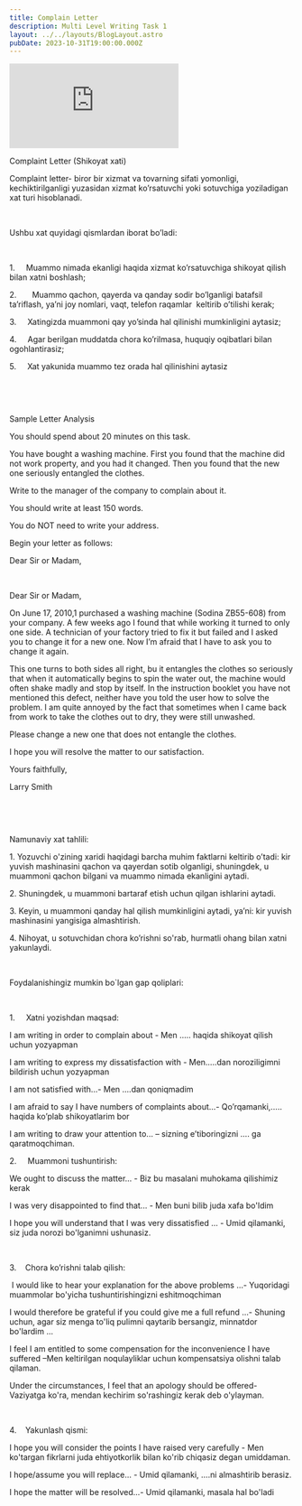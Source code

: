 ```yaml
---
title: Complain Letter
description: Multi Level Writing Task 1
layout: ../../layouts/BlogLayout.astro
pubDate: 2023-10-31T19:00:00.000Z
---
```


<iframe class="w-full aspect-video" src="https://www.youtube.com/embed/u6Aiz6d9o2k" title="Complaint Letter" frameborder="0" allow="accelerometer; autoplay; clipboard-write; encrypted-media; gyroscope; picture-in-picture; web-share" allowfullscreen></iframe>

Complaint Letter (Shikoyat xati)

Complaint letter- biror bir xizmat va tovarning sifati yomonligi, kechiktirilganligi yuzasidan xizmat ko’rsatuvchi yoki sotuvchiga yoziladigan xat turi hisoblanadi.

 

Ushbu xat quyidagi qismlardan iborat bo’ladi:

 

1.     Muammo nimada ekanligi haqida xizmat ko’rsatuvchiga shikoyat qilish bilan xatni boshlash;

2.       Muammo qachon, qayerda va qanday sodir bo’lganligi batafsil ta’riflash, ya’ni joy nomlari, vaqt, telefon raqamlar  keltirib o’tilishi kerak;

3.     Xatingizda muammoni qay yo’sinda hal qilinishi mumkinligini aytasiz;

4.     Agar berilgan muddatda chora ko’rilmasa, huquqiy oqibatlari bilan ogohlantirasiz;

5.     Xat yakunida muammo tez orada hal qilinishini aytasiz

 

 

Sample
Letter Analysis

You should spend about 20 minutes on this task.

You have bought a washing machine. First you found that the machine did not work property, and
you had it changed. Then you found that the new one seriously entangled the clothes.

Write to the manager of the company to complain about it.

You should write at least 150 words.

You do NOT need to write your address.

Begin your letter as follows:

Dear Sir or Madam,

 

Dear Sir or Madam,

On June 17, 2010,1 purchased a washing machine (Sodina ZB55-608) from your company. A few weeks ago I found that while working it turned to only one side. A technician of your factory tried to fix it but failed and I asked you to change it for a new one. Now I’m afraid that I have to ask you to change it again.

This one turns to both sides all right, bu it entangles the clothes so seriously that when it automatically begins to spin
the water out, the machine would often shake madly and stop by itself. In the instruction booklet you have not mentioned this defect, neither have you told the user how to solve the problem. I am quite annoyed by the fact that sometimes
when I came back from work to take the clothes out to dry, they were still unwashed.

Please change a new one that does not entangle the clothes.

I hope you will resolve the matter to our satisfaction.

Yours faithfully,

Larry Smith

 

 

Namunaviy xat tahlili:

1\. Yozuvchi o'zining xaridi haqidagi barcha muhim faktlarni keltirib o’tadi: kir yuvish mashinasini qachon va qayerdan sotib
olganligi, shuningdek, u muammoni qachon bilgani va muammo nimada ekanligini aytadi.

2\. Shuningdek, u muammoni bartaraf etish uchun qilgan ishlarini aytadi.

3\. Keyin, u muammoni qanday hal qilish mumkinligini aytadi, ya’ni: kir yuvish mashinasini yangisiga almashtirish.

4\. Nihoyat, u sotuvchidan chora ko’rishni so'rab, hurmatli ohang bilan xatni yakunlaydi.

 

Foydalanishingiz
mumkin bo\`lgan gap qoliplari:

 

1.     Xatni yozishdan maqsad:

I am writing in order to complain about - Men ….. haqida shikoyat qilish uchun yozyapman

I am writing to express my dissatisfaction with - Men…..dan noroziligimni bildirish uchun yozyapman

I am not satisfied with...- Men ….dan qoniqmadim

I am afraid to say I have numbers of complaints about...- Qo’rqamanki,….. haqida ko’plab shikoyatlarim bor

I am writing to draw your attention to... – sizning e’tiboringizni …. ga qaratmoqchiman.

2.     Muammoni tushuntirish:

We ought to discuss the matter... - Biz bu masalani muhokama qilishimiz kerak

I was very disappointed to find that... - Men buni bilib juda xafa bo'ldim

I hope you will understand that I was very dissatisfied ... - Umid qilamanki, siz juda norozi bo'lganimni
ushunasiz.

 

3.    Chora ko’rishni talab qilish:

 I would like to hear your explanation for the above problems ...- Yuqoridagi muammolar bo'yicha
tushuntirishingizni eshitmoqchiman

I would therefore be grateful if you could give me a full refund ...- Shuning uchun, agar siz menga to'liq pulimni
qaytarib bersangiz, minnatdor bo'lardim ...

I feel I am entitled to some compensation for the inconvenience I have suffered –Men keltirilgan noqulayliklar uchun
kompensatsiya olishni talab qilaman.

Under the circumstances, I feel that an apology should be offered- Vaziyatga ko'ra, mendan kechirim so'rashingiz
kerak deb o'ylayman.

 

4.    Yakunlash qismi:

I hope you will consider the points I have raised very carefully - Men ko'targan fikrlarni juda ehtiyotkorlik bilan ko'rib chiqasiz degan umiddaman.

I hope/assume you will replace... - Umid qilamanki, ….ni almashtirib berasiz.

I hope the matter will be resolved...- Umid qilamanki, masala hal bo'ladi
